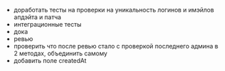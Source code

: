 - доработать тесты на проверки на уникальность логинов и имэйлов апдэйта и патча
- интеграционные тесты
- дока
- ревью
- проверить что после ревью стало с проверкой последнего админа в 2 методах, объединить самому
- добавить поле createdAt